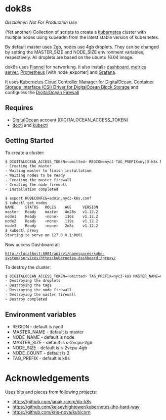 # dok8s

*Disclaimer: Not For Production Use*

(Yet another) Collection of scripts to create a [kubernetes](https://kubernetes.io/) cluster with multiple nodes using kubeadm from the latest stable version of kubernetes.

By default master uses 2gb, nodes use 4gb droplets. They can be changed by setting the MASTER_SIZE and NODE_SIZE environment variables, respectively. All droplets are based on the ubuntu 16.04 image.

dok8s uses [Flannel](https://coreos.com/flannel/docs/latest/kubernetes.html) for networking. It also installs [dashboard](https://github.com/kubernetes/dashboard/), [metrics server](https://github.com/kubernetes-incubator/metrics-server), [Prometheus](https://devopscube.com/setup-prometheus-monitoring-on-kubernetes/) [with node_exporter] and [Grafana](https://grafana.com/).

It uses [Kubernetes Cloud Controller Manager for DigitalOcean](https://github.com/digitalocean/digitalocean-cloud-controller-manager), [Container Storage Interface (CSI) Driver for DigitalOcean Block Storage](https://github.com/digitalocean/csi-digitalocean) and configures the [DigitalOcean Firewall](https://www.digitalocean.com/products/cloud-firewalls/)

## Requires

- [DigitalOcean](https://www.digitalocean.com/) account (DIGITALOCEAN_ACCESS_TOKEN)
- [doctl](https://github.com/digitalocean/doctl) and [kubectl](https://kubernetes.io/docs/tasks/tools/install-kubectl/)

## Getting Started

To create a cluster:

```sh
$ DIGITALOCEAN_ACCESS_TOKEN=<omitted> REGION=nyc3 TAG_PREFIX=nyc3-k8s MASTER_NAME=master NODE_NAME=node NODE_COUNT=3 MASTER_SIZE=s-2vcpu-2gb NODE_SIZE=s-2vcpu-4gb ./dok8s-create
- Creating the master
- Waiting master to finish installation
- Waiting nodes to be ready
- Creating the master firewall
- Creating the node firewall
- Installation completed

$ export KUBECONFIG=admin.nyc3-k8s.conf
$ kubectl get nodes
NAME     STATUS   ROLES    AGE     VERSION
master   Ready    master   4m28s   v1.12.2
node1    Ready    <none>   116s    v1.12.2
node2    Ready    <none>   119s    v1.12.2
node3    Ready    <none>   2m8s    v1.12.2
$ kubectl proxy
Starting to serve on 127.0.0.1:8001
```

Now access Dashboard at:

[`http://localhost:8001/api/v1/namespaces/kube-system/services/https:kubernetes-dashboard:/proxy/`](http://localhost:8001/api/v1/namespaces/kube-system/services/https:kubernetes-dashboard:/proxy/)

To destroy the cluster:

```sh
$ DIGITALOCEAN_ACCESS_TOKEN=<omitted> TAG_PREFIX=nyc3-k8s MASTER_NAME=master NODE_NAME=node ./dok8s-destroy
- Destroying the droplets
- Destroying the tags
- Destroying the node firewall
- Destroying the master firewall
- Destroy completed
```

## Environment variables

* REGION - default is nyc3
* MASTER_NAME - default is master
* NODE_NAME - default is node
* MASTER_SIZE - default is s-2vcpu-2gb
* NODE_SIZE - default is s-2vcpu-4gb
* NODE_COUNT - default is 3
* TAG_PREFIX - default is k8s

# Acknowledgements

Uses bits and pieces from following projects:

- https://github.com/janakiramm/do-k8s
- https://github.com/kelseyhightower/kubernetes-the-hard-way
- https://github.com/kris-nova/kubicorn

